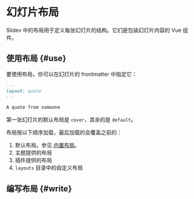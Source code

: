 # 幻灯片布局

Slidev 中的布局用于定义每张幻灯片的结构。它们是包装幻灯片内容的 Vue 组件。

## 使用布局 {#use}

要使用布局，你可以在幻灯片的 frontmatter 中指定它：

```md
---
layout: quote
---

A quote from someone
```

第一张幻灯片的默认布局是 `cover`，其余的是 `default`。

布局按以下顺序加载，最后加载的会覆盖之前的：

1. 默认布局。参见 [内置布局](../builtin/layouts)。
2. 主题提供的布局
3. 插件提供的布局
4. `layouts` 目录中的自定义布局

<SeeAlso :links="[
  'features/slot-sugar',
]" />

## 编写布局 {#write}

<LinkCard link="guide/write-layout" />

